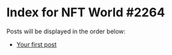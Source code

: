 # Index for NFT World #2264
Posts will be displayed in the order below:

- [Your first post](./001-first.md)

